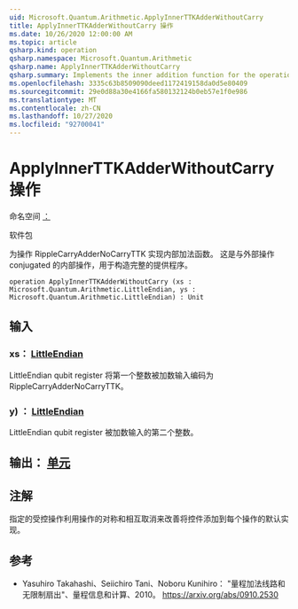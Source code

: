 ```yaml
---
uid: Microsoft.Quantum.Arithmetic.ApplyInnerTTKAdderWithoutCarry
title: ApplyInnerTTKAdderWithoutCarry 操作
ms.date: 10/26/2020 12:00:00 AM
ms.topic: article
qsharp.kind: operation
qsharp.namespace: Microsoft.Quantum.Arithmetic
qsharp.name: ApplyInnerTTKAdderWithoutCarry
qsharp.summary: Implements the inner addition function for the operation RippleCarryAdderNoCarryTTK. This is the inner operation that is conjugated with the outer operation to construct the full adder.
ms.openlocfilehash: 3335c63b8509090deed1172419158da0d5e80409
ms.sourcegitcommit: 29e0d88a30e4166fa580132124b0eb57e1f0e986
ms.translationtype: MT
ms.contentlocale: zh-CN
ms.lasthandoff: 10/27/2020
ms.locfileid: "92700041"
---
```

# <a name="applyinnerttkadderwithoutcarry-operation"></a>ApplyInnerTTKAdderWithoutCarry 操作

命名空间 [：](xref:Microsoft.Quantum.Arithmetic)

软件包 [](https://nuget.org/packages/)


为操作 RippleCarryAdderNoCarryTTK 实现内部加法函数。 这是与外部操作 conjugated 的内部操作，用于构造完整的提供程序。

```qsharp
operation ApplyInnerTTKAdderWithoutCarry (xs : Microsoft.Quantum.Arithmetic.LittleEndian, ys : Microsoft.Quantum.Arithmetic.LittleEndian) : Unit
```


## <a name="input"></a>输入

### <a name="xs--littleendian"></a>xs： [LittleEndian](xref:Microsoft.Quantum.Arithmetic.LittleEndian)

LittleEndian qubit register 将第一个整数被加数输入编码为 RippleCarryAdderNoCarryTTK。


### <a name="ys--littleendian"></a>y) ： [LittleEndian](xref:Microsoft.Quantum.Arithmetic.LittleEndian)

LittleEndian qubit register 被加数输入的第二个整数。



## <a name="output--unit"></a>输出： [单元](xref:microsoft.quantum.lang-ref.unit)



## <a name="remarks"></a>注解

指定的受控操作利用操作的对称和相互取消来改善将控件添加到每个操作的默认实现。

## <a name="references"></a>参考

- Yasuhiro Takahashi、Seiichiro Tani、Noboru Kunihiro： "量程加法线路和无限制扇出"、量程信息和计算、2010。
  https://arxiv.org/abs/0910.2530
